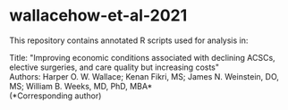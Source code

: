 # wallacehow-et-al-2021
This repository contains annotated R scripts used for analysis in:

Title: "Improving economic conditions associated with declining ACSCs, elective surgeries, and care quality but increasing costs"  
Authors: Harper O. W. Wallace; Kenan Fikri, MS; James N. Weinstein, DO, MS; William B. Weeks, MD, PhD, MBA*  
(\*Corresponding author)  
